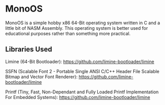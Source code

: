 # MonoOS
MonoOS is a simple hobby x86 64-Bit operating system written in C and a little bit of NASM Assembly. This operating system is better used for educational purposes rather than something more practical.

## Libraries Used
Limine (64-Bit Bootloader): https://github.com/limine-bootloader/limine

SSFN (Scalable Font 2 - Portable Single ANSI C/C++ Header File Scalable Bitmap and Vector Font Renderer): https://github.com/limine-bootloader/limine

Printf (Tiny, Fast, Non-Dependant and Fully Loaded Printf Implementation For Embedded Systems): https://github.com/limine-bootloader/limine
